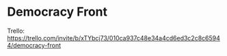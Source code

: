 # Democracy Front 

Trello: https://trello.com/invite/b/xTYbcj73/010ca937c48e34a4cd6ed3c2c8c65944/democracy-front
